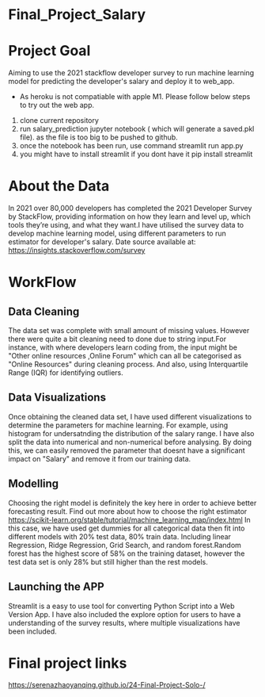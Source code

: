 # Final_Project_Salary

 

# Project Goal
Aiming to use the 2021 stackflow developer survey to run machine learning model for predicting the developer's salary and deploy it to web_app.

* As heroku is not compatiable with apple M1. Please follow below steps to try out the web app.
 1. clone current repository
 2. run salary_prediction jupyter notebook ( which will generate a saved.pkl file). as the file is too big to be pushed to github.
 3. once the notebook has been run, use command streamlit run app.py 
 4. you might have to install streamlit if you dont have it  pip install streamlit 

# About the Data
In  2021 over 80,000 developers has completed the 2021 Developer Survey by StackFlow, providing information on  how they learn and level up, which tools they’re using, and what they want.I have utilised the survey data to develop machine learning model, using different parameters to run estimator for  developer's salary.
Date source available at: https://insights.stackoverflow.com/survey 



# WorkFlow 

## Data Cleaning
The data set was complete with small amount of missing values. However there were quite a bit cleaning need to done due to string input.For instance, with where developers learn coding from, the input might be "Other online resources ,Online Forum" which can all be categorised as "Online Resources" during cleaning process. And also,  using  Interquartile Range (IQR) for identifying outliers. 


## Data Visualizations
Once obtaining the cleaned data set, I have used different visualizations to  determine the parameters for machine learning. For example, using histogram for undersatnding the distribution of the salary range. I have also split the data into numerical and non-numerical before analysing. By doing this, we can easily removed the parameter that doesnt have a significant impact on "Salary" and remove it from our training data. 

## Modelling 
Choosing the right model is definitely the key here in order to achieve better forecasting result. Find out more about how to choose the right estimator
https://scikit-learn.org/stable/tutorial/machine_learning_map/index.html
In this case, we have used get dummies for all categorical data then fit into different models with 20% test data, 80% train data.  Including linear Regression, Ridge Regression, Grid Search, and random forest.Random forest has the highest score of 58% on the training dataset, however the test data set is only 28% but still higher than the rest models. 

## Launching the APP
Streamlit is a easy to use tool for converting Python Script into a Web Version App. I have also included the explore option for users to have a understanding of the survey results, where multiple visualizations have been included. 


# Final project links
https://serenazhaoyanqing.github.io/24-Final-Project-Solo-/

